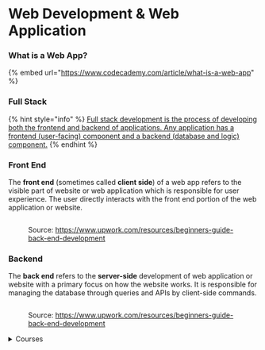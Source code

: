 # Web Development & Web Application

### What is a Web App?

{% embed url="https://www.codecademy.com/article/what-is-a-web-app" %}

### Full Stack

{% hint style="info" %}
[Full stack development is the process of developing both the frontend and backend of applications. Any application has a frontend (user-facing) component and a backend (database and logic) component.](https://aws.amazon.com/what-is/full-stack-development/)
{% endhint %}

### Front End <a href="#front-end" id="front-end"></a>

The **front end** (sometimes called **client side**) of a web app refers to the visible part of website or web application which is responsible for user experience. The user directly interacts with the front end portion of the web application or website.

<figure><img src="../.gitbook/assets/res-1.avif" alt=""><figcaption><p>Source: <a href="https://www.upwork.com/resources/beginners-guide-back-end-development">https://www.upwork.com/resources/beginners-guide-back-end-development</a></p></figcaption></figure>

### Backend <a href="#backend" id="backend"></a>

The **back end** refers to the **server-side** development of web application or website with a primary focus on how the website works. It is responsible for managing the database through queries and APIs by client-side commands.

<figure><img src="../.gitbook/assets/res-2.avif" alt=""><figcaption><p>Source: <a href="https://www.upwork.com/resources/beginners-guide-back-end-development">https://www.upwork.com/resources/beginners-guide-back-end-development</a></p></figcaption></figure>



<details>

<summary>Courses</summary>

* [Full Stack Crash Course](https://learncsc.udemy.com/course/full-stack-crash-course/)
* [100 Days of Code](https://learncsc.udemy.com/course/100-days-of-code-web-development-bootcamp/learn/lecture/26934982#overview)

</details>
